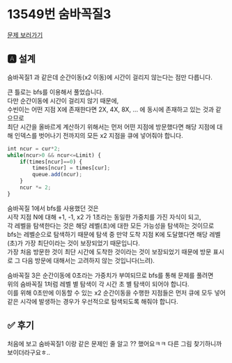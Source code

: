 # 13549번 숨바꼭질3
[문제 보러가기](https://www.acmicpc.net/problem/13549)

## 🅰 설계
숨바꼭질1 과 같은데 순간이동(x2 이동)에 시간이 걸리지 않는다는 점만 다릅니다.

큰 틀로는 bfs를 이용해서 풀었습니다.   
다만 순간이동에 시간이 걸리지 않기 때문에,   
수빈이는 어떤 지점 X에 존재한다면 2X, 4X, 8X, ... 에 동시에 존재하고 있는 것과 같으므로   
최단 시간을 올바르게 계산하기 위해서는 먼저 어떤 지점에 방문했다면 해당 지점에 대해 인덱스를 벗어나기 전까지의 모든 x2 지점을 큐에 넣어줘야 합니다.
```jsx
int ncur = cur*2;
while(ncur>0 && ncur<=Limit) {
	if(times[ncur]==0) {
		times[ncur] = times[cur];
		queue.add(ncur);
	}
	ncur *= 2;
}
```

숨바꼭질 1에서 bfs를 사용했던 것은   
시작 지점 N에 대해 +1, -1, x2 가 1초라는 동일한 가중치를 가진 자식이 되고,   
각 레벨을 탐색한다는 것은 해당 레벨(초)에 대한 모든 가능성을 탐색하는 것이므로   
bfs는 레벨순으로 탐색하기 때문에 탐색 중 만약 도착 지점 K에 도달했다면 해당 레벨(초)가 가장 최단이라는 것이 보장되었기 때문입니다.   
가장 처음 방문한 것이 최단 시간에 도착한 것이라는 것이 보장되었기 때문에 방문 표시로 그 다음 방문에 대해서는 고려하지 않는 것입니다(느려).

숨바꼭질 3은 순간이동에 0초라는 가중치가 부여되므로 bfs를 통해 문제를 풀려면   
위의 숨바꼭질 1처럼 레벨 별 탐색이 각 시간 초 별 탐색이 되어야 합니다.   
이를 위해 0초만에 이동할 수 있는 x2 순간이동을 수행한 지점들은 먼저 큐에 모두 넣어 같은 시각에 발생하는 경우가 우선적으로 탐색되도록 해줘야 합니다.

## ✅ 후기
처음에 보고 숨바꼭질1 이랑 같은 문제인 줄 알고 ?? 했어요ㅋㅋ 다른 그림 찾기하니까 보이더라구요ㅎ..
